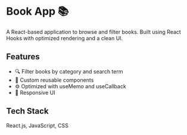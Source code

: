 # Book App 📚

A React-based application to browse and filter books. Built using React Hooks with optimized rendering and a clean UI.

## Features
- 🔍 Filter books by category and search term
- 🧩 Custom reusable components
- ⚙️ Optimized with useMemo and useCallback
- 📱 Responsive UI

## Tech Stack
React.js, JavaScript, CSS
